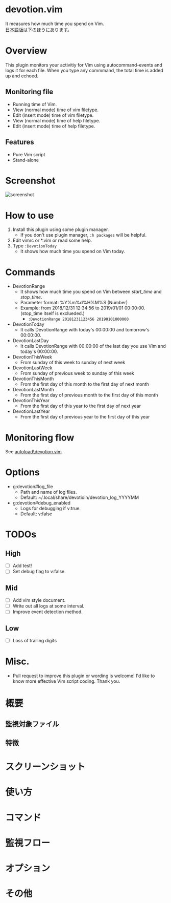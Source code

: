 # devotion.vim
It measures how much time you spend on Vim.  
[日本語版](https://github.com/mnishz/devotion.vim#%E6%A6%82%E8%A6%81)は下のほうにあります。

# Overview
This plugin monitors your activitiy for Vim using autocommand-events and logs it for each file.
When you type any commmand, the total time is added up and echoed.
## Monitoring file
- Running time of Vim.
- View (normal mode) time of vim filetype.
- Edit (insert mode) time of vim filetype.
- View (normal mode) time of help filetype.
- Edit (insert mode) time of help filetype.
## Features
- Pure Vim script
- Stand-alone

# Screenshot
![screenshot](https://raw.github.com/wiki/mnishz/devotion.vim/images/screenshot.png)

# How to use
1. Install this plugin using some plugin manager.
    - If you don't use plugin manager, `:h packages` will be helpful.
1. Edit vimrc or *.vim or read some help.
1. Type `:DevotionToday`
    - It shows how much time you spend on Vim today.

# Commands
- DevotionRange
    - It shows how much time you spend on Vim between *start_time* and *stop_time*.
    - Parameter format: %Y%m%d%H%M%S (Number)
    - Example: from 2018/12/31 12:34:56 to 2019/01/01 00:00:00. (stop_time itself is exclueded.)
        - `:DevotionRange 20181231123456 20190101000000`
- DevotionToday
    - It calls DevotionRange with today's 00:00:00 and tomorrow's 00:00:00.
- DevotionLastDay
    - It calls DevotionRange with 00:00:00 of the last day you use Vim and today's 00:00:00.
- DevotionThisWeek
    - From sunday of this week to sunday of next week
- DevotionLastWeek
    - From sunday of previous week to sunday of this week
- DevotionThisMonth
    - From the first day of this month to the first day of next month
- DevotionLastMonth
    - From the first day of previous month to the first day of this month
- DevotionThisYear
    - From the first day of this year to the first day of next year
- DevotionLastYear
    - From the first day of previous year to the first day of this year

# Monitoring flow
See [autoload\devotion.vim](https://github.com/mnishz/devotion.vim/blob/988a4ef08f48f8add8f3939d86bdcb486ee6e4f7/autoload/devotion.vim#L147).

# Options
- g:devotion#log_file
    - Path and name of log files.
    - Default: ~/.local/share/devotioin/devotion_log_YYYYMM
- g:devotion#debug_enabled
    - Logs for debugging if v:true.
    - Default: v:false

# TODOs
## High
- [ ] Add test!
- [ ] Set debug flag to v:false.
## Mid
- [ ] Add vim style document.
- [ ] Write out all logs at some interval.
- [ ] Improve event detection method.
## Low
- [ ] Loss of trailing digits

# Misc.
- Pull request to improve this plugin or wording is welcome! I'd like to know more effective Vim script coding. Thank you.

# 概要
## 監視対象ファイル
## 特徴
# スクリーンショット
# 使い方
# コマンド
# 監視フロー
# オプション
# その他
